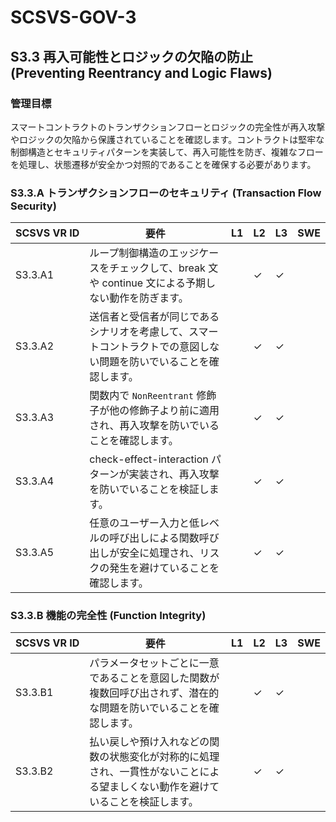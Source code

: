 # SCSVS-GOV-3

## S3.3 再入可能性とロジックの欠陥の防止 (Preventing Reentrancy and Logic Flaws)

### 管理目標
スマートコントラクトのトランザクションフローとロジックの完全性が再入攻撃やロジックの欠陥から保護されていることを確認します。コントラクトは堅牢な制御構造とセキュリティパターンを実装して、再入可能性を防ぎ、複雑なフローを処理し、状態遷移が安全かつ対照的であることを確保する必要があります。

### S3.3.A トランザクションフローのセキュリティ (Transaction Flow Security)

| **SCSVS&nbsp;VR&nbsp;ID** | 要件                                                                 | L1 | L2 | L3 | SWE |
| ------------------------- | -------------------------------------------------------------------- | -- | -- | -- | --- |
| S3.3.A1      | ループ制御構造のエッジケースをチェックして、break 文や continue 文による予期しない動作を防ぎます。 |    | ✓  | ✓  |     |
| S3.3.A2      | 送信者と受信者が同じであるシナリオを考慮して、スマートコントラクトでの意図しない問題を防いでいることを確認します。 |    | ✓  | ✓  |     |
| S3.3.A3      | 関数内で `NonReentrant` 修飾子が他の修飾子より前に適用され、再入攻撃を防いでいることを確認します。 |    | ✓  | ✓  |     |
| S3.3.A4      | check-effect-interaction パターンが実装され、再入攻撃を防いでいることを検証します。 |    | ✓  | ✓  |     |
| S3.3.A5      | 任意のユーザー入力と低レベルの呼び出しによる関数呼び出しが安全に処理され、リスクの発生を避けていることを確認します。 |    | ✓  | ✓  |     |

### S3.3.B 機能の完全性 (Function Integrity)

| **SCSVS&nbsp;VR&nbsp;ID** | 要件                                                                 | L1 | L2 | L3 | SWE |
| ------------------------- | -------------------------------------------------------------------- | -- | -- | -- | --- |
| S3.3.B1      | パラメータセットごとに一意であることを意図した関数が複数回呼び出されず、潜在的な問題を防いでいることを確認します。 |    | ✓  | ✓  |     |
| S3.3.B2      | 払い戻しや預け入れなどの関数の状態変化が対称的に処理され、一貫性がないことによる望ましくない動作を避けていることを検証します。 |    | ✓  | ✓  |     |
